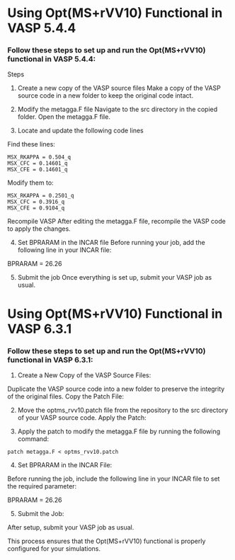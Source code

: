 # Using Opt(MS+rVV10) Functional in VASP 5.4.4

### Follow these steps to set up and run the Opt(MS+rVV10) functional in VASP 5.4.4:

Steps
1. Create a new copy of the VASP source files
Make a copy of the VASP source code in a new folder to keep the original code intact.

2. Modify the metagga.F file
Navigate to the src directory in the copied folder. Open the metagga.F file.

3. Locate and update the following code lines

Find these lines:
```
MSX_RKAPPA = 0.504_q
MSX_CFC = 0.14601_q
MSX_CFE = 0.14601_q
```


Modify them to:
```
MSX_RKAPPA = 0.2501_q
MSX_CFC = 0.3916_q
MSX_CFE = 0.9104_q
```
Recompile VASP
After editing the metagga.F file, recompile the VASP code to apply the changes.

4. Set BPRARAM in the INCAR file
Before running your job, add the following line in your INCAR file:


BPRARAM = 26.26

5. Submit the job
Once everything is set up, submit your VASP job as usual.



# Using Opt(MS+rVV10) Functional in VASP 6.3.1

### Follow these steps to set up and run the Opt(MS+rVV10) functional in VASP 6.3.1:

1. Create a New Copy of the VASP Source Files:

Duplicate the VASP source code into a new folder to preserve the integrity of the original files.
Copy the Patch File:

2. Move the optms_rvv10.patch file from the repository to the src directory of your VASP source code.
Apply the Patch:

3. Apply the patch to modify the metagga.F file by running the following command:
```
patch metagga.F < optms_rvv10.patch
```

4. Set BPRARAM in the INCAR File:

Before running the job, include the following line in your INCAR file to set the required parameter:

BPRARAM = 26.26

5. Submit the Job:

After setup, submit your VASP job as usual.


This process ensures that the Opt(MS+rVV10) functional is properly configured for your simulations.





